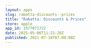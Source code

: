```yaml
---
layout: apps
slug: rabatta-discounts--prices
title: "Rabatta: Discounts & Prices"
store: apple
app_id: 1577071722
date: 2025-05-06T11:21:28Z
published: 2021-07-18T07:00:00Z
---
```

